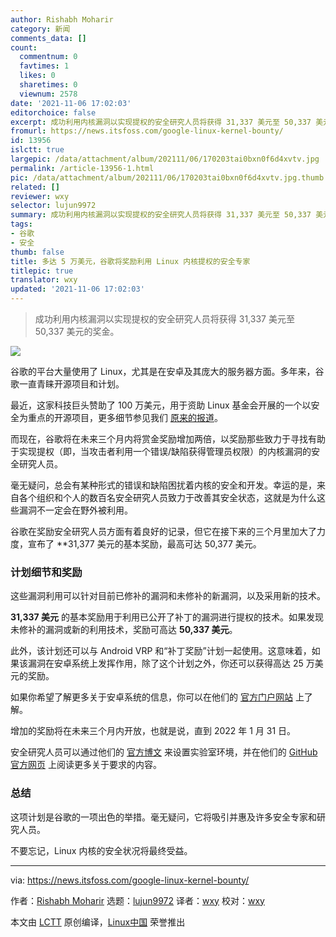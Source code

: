 ```yaml
---
author: Rishabh Moharir
category: 新闻
comments_data: []
count:
  commentnum: 0
  favtimes: 1
  likes: 0
  sharetimes: 0
  viewnum: 2578
date: '2021-11-06 17:02:03'
editorchoice: false
excerpt: 成功利用内核漏洞以实现提权的安全研究人员将获得 31,337 美元至 50,337 美元的奖金。
fromurl: https://news.itsfoss.com/google-linux-kernel-bounty/
id: 13956
islctt: true
largepic: /data/attachment/album/202111/06/170203tai0bxn0f6d4xvtv.jpg
permalink: /article-13956-1.html
pic: /data/attachment/album/202111/06/170203tai0bxn0f6d4xvtv.jpg.thumb.jpg
related: []
reviewer: wxy
selector: lujun9972
summary: 成功利用内核漏洞以实现提权的安全研究人员将获得 31,337 美元至 50,337 美元的奖金。
tags:
- 谷歌
- 安全
thumb: false
title: 多达 5 万美元，谷歌将奖励利用 Linux 内核提权的安全专家
titlepic: true
translator: wxy
updated: '2021-11-06 17:02:03'
---
```



> 
> 成功利用内核漏洞以实现提权的安全研究人员将获得 31,337 美元至 50,337 美元的奖金。
> 
> 
> 


![](/data/attachment/album/202111/06/170203tai0bxn0f6d4xvtv.jpg)


谷歌的平台大量使用了 Linux，尤其是在安卓及其庞大的服务器方面。多年来，谷歌一直青睐开源项目和计划。


最近，这家科技巨头赞助了 100 万美元，用于资助 Linux 基金会开展的一个以安全为重点的开源项目，更多细节参见我们 [原来的报道](https://news.itsfoss.com/google-sos-sponsor/)。


而现在，谷歌将在未来三个月内将赏金奖励增加两倍，以奖励那些致力于寻找有助于实现提权（即，当攻击者利用一个错误/缺陷获得管理员权限）的内核漏洞的安全研究人员。


毫无疑问，总会有某种形式的错误和缺陷困扰着内核的安全和开发。幸运的是，来自各个组织和个人的数百名安全研究人员致力于改善其安全状态，这就是为什么这些漏洞不一定会在野外被利用。


谷歌在奖励安全研究人员方面有着良好的记录，但它在接下来的三个月里加大了力度，宣布了 \*\*31,377 美元的基本奖励，最高可达 50,377 美元。


### 计划细节和奖励


这些漏洞利用可以针对目前已修补的漏洞和未修补的新漏洞，以及采用新的技术。


**31,337 美元** 的基本奖励用于利用已公开了补丁的漏洞进行提权的技术。如果发现未修补的漏洞或新的利用技术，奖励可高达 **50,337 美元**。


此外，该计划还可以与 Android VRP 和“补丁奖励”计划一起使用。这意味着，如果该漏洞在安卓系统上发挥作用，除了这个计划之外，你还可以获得高达 25 万美元的奖励。


如果你希望了解更多关于安卓系统的信息，你可以在他们的 [官方门户网站](https://bughunters.google.com/about/rules/6171833274204160) 上了解。


增加的奖励将在未来三个月内开放，也就是说，直到 2022 年 1 月 31 日。


安全研究人员可以通过他们的 [官方博文](https://security.googleblog.com/2021/11/trick-treat-paying-leets-and-sweets-for.html) 来设置实验室环境，并在他们的 [GitHub 官方网页](https://google.github.io/kctf/vrp) 上阅读更多关于要求的内容。


### 总结


这项计划是谷歌的一项出色的举措。毫无疑问，它将吸引并惠及许多安全专家和研究人员。


不要忘记，Linux 内核的安全状况将最终受益。




---


via: <https://news.itsfoss.com/google-linux-kernel-bounty/>


作者：[Rishabh Moharir](https://news.itsfoss.com/author/rishabh/) 选题：[lujun9972](https://github.com/lujun9972) 译者：[wxy](https://github.com/wxy) 校对：[wxy](https://github.com/wxy)


本文由 [LCTT](https://github.com/LCTT/TranslateProject) 原创编译，[Linux中国](https://linux.cn/) 荣誉推出